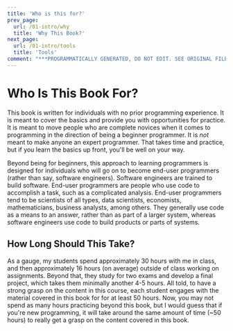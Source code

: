 ```yaml
---
title: 'Who is this for?'
prev_page:
  url: /01-intro/why
  title: 'Why This Book?'
next_page:
  url: /01-intro/tools
  title: 'Tools'
comment: "***PROGRAMMATICALLY GENERATED, DO NOT EDIT. SEE ORIGINAL FILES IN /content***"
---
```

# Who Is This Book For?

This book is written for individuals with no prior programming experience. It is meant to cover the basics and provide you with opportunities for practice. It is meant to move people who are complete novices when it comes to programming in the direction of being a beginner programmer. It is *not* meant to make anyone an expert programmer. That takes time and practice, but if you learn the basics up front, you'll be well on your way.

Beyond being for beginners, this approach to learning programmers is designed for individuals who will go on to become end-user programmers (rather than say, software engineers). Software engineers are trained to build software. End-user programmers are people who use code to accomplish a task, such as a complicated analysis. End-user programmers tend to be scientists of all types, data scientists, economists, mathematicians, business analysts, among others. They generally use code as a means to an answer, rather than as part of a larger system, whereas software engineers use code to build products or parts of systems.

## How Long Should This Take?

As a gauge, my students spend approximately 30 hours with me in class, and then approximately 16 hours (on average) outside of class working on assignments. Beyond that, they study for two exams and develop a final project, which takes them minimally another 4-5 hours. All told, to have a strong grasp on the content in this course, each student engages with the material covered in this book for for at least 50 hours. Now, you may not spend as many hours practicing beyond this book, but I would guess that if you're new programming, it will take around the same amount of time (~50 hours) to really get a grasp on the content covered in this book.

